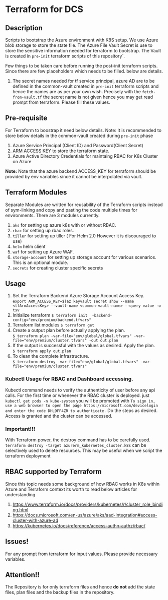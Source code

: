 # Terraform for DCS

## Description
Scripts to bootstrap the Azure environment with K8S setup. We use  Azure blob storage to store the state file. The Azure File Vault Secret is use to store the sensitive information needed for terraform to bootstrap. The Vault is created in `pre-init` terraform scripts of this repository`. 

Few things to be taken care before running the post-init terraform scripts. Since there are few placeholders which needs to be filled. below are details.
1. The secret names needed for tf service principal, azure AD are to be defined in the common-vault created in `pre-init` terraform scripts and hence the names are as per your own wish. Precisely with the `fetch-from-vault.tf` the secret name is not given hence you may get  read prompt from terraform. Please fill these values.

## Pre-requisite
For Terraform to boostrap it need below details.
Note: It is recommended to store below details in the common-vault created during `pre-init` phase
1. Azure Service Principal (Client ID) and Password(Client Secret) 
2. ARM ACCESS KEY to store the terraform state.
3. Azure Active Directory Credentials for maintaing RBAC for K8s Cluster on Azure

**Note:** Note that the azure backend ACCESS_KEY for terraform should be provided by env variables since it cannot be interpolated via vault.

## Terraform Modules
Separate Modules are written for reusability of the Terraform scripts instead of sym-linking and copy and pasting the code multiple times for environments. There are 3 modules currently.
1. `aks` for setting up azure k8s with or without RBAC.
2. `rbac` for setting up rbac roles.
3. `tiller` for setting up tiller ( For Helm 2.0 However it is discouraged to use)
4. `helm` helm client
5. `waf` for setting up Azure WAF.
6. `storage-account` for setting up storage account for various scenarios. This is an optional module.
7. `secrets` for creating cluster specific secrets

## Usage
1. Set the Terraform Backend Azure Storage Account Access Key. \
``export ARM_ACCESS_KEY=$(az keyvault secret show --name <tfArmAccessKey> --vault-name <common-vault-name> --query value -o tsv``
2. Initialize terraform ``$ terraform init  -backend-config="env/premium/backend.tfvars" ``
3. Terraform list modules ``$ terraform get``
4. Create a output plan before actually applying the plan. \
``$ terraform plan -var-file="env/global/global.tfvars" -var-file="env/premium/cluster.tfvars" -out out.plan``
5. If the output is successful with the values as desired. Apply the plan. \
``$ terraform apply out.plan``
6. To clean the complete infrastructure. \
``$ terraform destroy -var-file="env/global/global.tfvars" -var-file="env/premium/cluster.tfvars"``

### Kubectl Usage for RBAC and Dashboard accessing.
Kubectl command needs to verify the authenticity of user before any api calls. For the first time or whenever the RBAC cluster is deployed. just `` kubectl get pods -n kube-system``
you will be promoted with ``To sign in, use a web browser to open the page https://microsoft.com/devicelogin and enter the code DHL9FF4ZR to authenticate.`` Do the steps as desired.
Access is granted and the cluster can be accessed.


### Important!!!
With Terraform power, the destroy command has to be carefully used. ``terraform destroy -target azurerm_kubernetes_cluster.k8s`` can be selectively used to delete resources. 
This may be useful when we script the terraform deployment
 
## RBAC supported by Terraform
Since this topic needs some background of how RBAC works in K8s within Azure and Terraform context its worth to read below articles for understanding.
1. https://www.terraform.io/docs/providers/kubernetes/r/cluster_role_binding.html
2. https://docs.microsoft.com/en-us/azure/aks/aad-integration#access-cluster-with-azure-ad
3. https://kubernetes.io/docs/reference/access-authn-authz/rbac/

## Issues!
For any prompt from terraform for input values. Please provide necessary variables.
## Attention!!
The Repository is for only terraform files and hence **do not** add the state files, plan files and the backup files in the repository.



